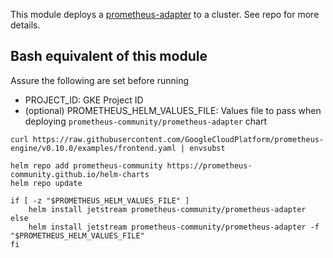 This module deploys a [prometheus-adapter](https://github.com/kubernetes-sigs/prometheus-adapter) to a cluster. See repo for more details.

## Bash equivalent of this module

Assure the following are set before running
   - PROJECT_ID: GKE Project ID
   - (optional) PROMETHEUS_HELM_VALUES_FILE: Values file to pass when deploying `prometheus-community/prometheus-adapter` chart

```
curl https://raw.githubusercontent.com/GoogleCloudPlatform/prometheus-engine/v0.10.0/examples/frontend.yaml | envsubst

helm repo add prometheus-community https://prometheus-community.github.io/helm-charts
helm repo update

if [ -z "$PROMETHEUS_HELM_VALUES_FILE" ]
    helm install jetstream prometheus-community/prometheus-adapter
else
    helm install jetstream prometheus-community/prometheus-adapter -f "$PROMETHEUS_HELM_VALUES_FILE"
fi
```
